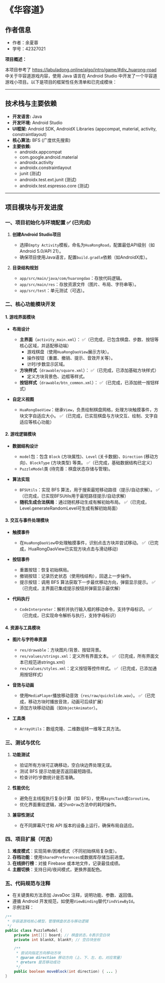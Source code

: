 # 《华容道》

## 作者信息

- 作者：余夏蓉
- 学号：42327021

**项目概述：**

本项目参考了 https://labuladong.online/algo/intro/game/#div_huarong-road 中关于华容道游戏内容，使用 Java 语言在 Android Studio 中开发了一个华容道游戏小项目。以下是项目的框架性任务清单和已完成模块：

---

## 技术栈与主要依赖

- **开发语言:** Java
- **开发环境:** Android Studio
- **UI框架:** Android SDK, AndroidX Libraries (appcompat, material, activity, constraintlayout)
- **核心算法:** BFS (广度优先搜索)
- **主要依赖:**
  - androidx.appcompat
  - com.google.android.material
  - androidx.activity
  - androidx.constraintlayout
  - junit (测试)
  - androidx.test.ext.junit (测试)
  - androidx.test.espresso.core (测试)

---

## 项目模块与开发进度

### **一、项目初始化与环境配置** ✅ (已完成)

1.  **创建Android Studio项目**
    *   选择`Empty Activity`模板，命名为`HuaRongRoad`，配置最低API级别（如Android 5.0/API 21）。
    *   确保项目使用Java语言，配置`build.gradle`依赖（如AndroidX库）。

2.  **目录结构规划**
    *   `app/src/main/java/com/huarongdao`：存放代码逻辑。
    *   `app/src/main/res`：存放资源文件（图片、布局、字符串等）。
    *   `app/src/test`：单元测试（可选）。

### **二、核心功能模块开发**

#### **1. 游戏界面模块**

*   **布局设计**
    *   **主界面**（`activity_main.xml`）： ✅（已完成，已包含棋盘、步数、按钮等核心区域，并适配移动端）
        *   游戏棋盘（使用`HuaRongDaoView`展示方块）。
        *   操作按钮（重置、撤销、提示、音效开关等）。
        *   计时/步数显示区域。
    *   **方块样式**（`drawable/square.xml`）： ✅（已完成，已添加基础方块样式）
        *   定义方块背景色、边框等样式。
    *   **按钮样式**（`drawable/btn_common.xml`）： ✅（已完成，已添加统一按钮样式）

*   **自定义视图**
    *   `HuaRongDaoView`：继承`View`，负责绘制棋盘网格，处理方块触摸事件，方块文字自适应大小。 ✅（已完成，已实现棋盘与方块交互、绘制、文字自适应等核心功能）

#### **2. 游戏逻辑模块**

*   **数据结构设计**
    *   `model`包：包含 `Block` (方块属性)、`Level` (关卡数据)、`Direction` (移动方向)、`BlockType` (方块类型) 等类。 ✅（已完成，基础数据结构已定义）
    *   `PuzzleModel`类 (待完善：棋盘状态存储与管理)。

*   **算法实现**
    *   `BFSUtils`：实现 BFS 算法，用于搜索最短移动路径（提示/自动求解）。 ✅（已完成，已实现BFSUtils用于最短路径提示/自动求解）
    *   **随机生成合法棋局**：通过随机移动生成有解初始布局。 ✅（已完成，Level.generateRandomLevel可生成有解初始局面）

#### **3. 交互与事件处理模块**

*   **触摸事件**
    *   在`HuaRongDaoView`中处理触摸事件，识别点击方块并尝试移动。 ✅（已完成，HuaRongDaoView已实现方块点击与滑动移动）

*   **按钮事件**
    *   重置按钮：恢复初始棋局。
    *   撤销按钮：记录历史状态（使用栈结构），回退上一步操作。
    *   提示按钮：调用 BFS 算法获取下一步最优移动方向，弹窗显示提示。 ✅（已完成，主界面已集成提示按钮并弹窗显示最优解）

*   **代码执行**
    *   `CodeInterpreter`：解析并执行输入框的移动命令，支持字母标识。 ✅（已完成，已实现命令解析与执行，支持字母标识）

#### **4. 资源与工具模块**

*   **图片与字符串资源**
    *   `res/drawable`：方块图片/背景、按钮背景。
    *   `res/values/strings.xml`：定义所有界面文本。 ✅（已完成，所有界面文本已规范进strings.xml）
    *   `res/values/styles.xml`：定义按钮等控件样式。 ✅（已完成，已添加通用按钮样式）

*   **音效与动画**
    *   使用`MediaPlayer`播放移动音效（`res/raw/quickslide.wav`）。 ✅（已完成，移动方块时播放音效，动画可后续扩展）
    *   添加方块移动动画（如`ObjectAnimator`）。

*   **工具类**
    *   `ArrayUtils`：数组克隆、二维数组转一维等工具方法。

### **三、测试与优化**

1.  **功能测试**
    *   验证所有方块可正确移动，空白块边界处理无误。
    *   测试 BFS 提示功能是否返回最短路径。
    *   检查计时/步数统计是否准确。

2.  **性能优化**
    *   避免在主线程执行复杂计算（如 BFS），使用`AsyncTask`或`Coroutine`。
    *   优化界面重绘逻辑，减少`onDraw`方法中的耗时操作。

3.  **兼容性测试**
    *   在不同屏幕尺寸和 API 版本的设备上运行，确保布局自适应。

### **四、项目扩展（可选）**

1.  **难度模式**：实现简单/困难模式（不同初始棋局复杂度）。
2.  **存档功能**：使用`SharedPreferences`或数据库存储当前进度。
3.  **在线排行榜**：对接 Firebase 或本地文件，记录最佳成绩。
4.  **主题切换**：支持日间/夜间模式，更换界面配色。

### **五、代码规范与注释**

*   在关键类和方法添加 JavaDoc 注释，说明功能、参数、返回值。
*   遵循 Android 开发规范，如使用`ViewBinding`替代`findViewById`。
*   示例注释：

```java
/**
 * 华容道游戏核心模型，管理棋盘状态与移动逻辑
 */
public class PuzzleModel {
    private int[][] board; // 棋盘状态，0表示空白块
    private int blankX, blankY; // 空白块坐标

    /**
     * 尝试向指定方向移动方块
     * @param direction 移动方向（上、下、左、右，对应常量）
     * @return 是否移动成功
     */
    public boolean moveBlock(int direction) { ... }
}
```

>